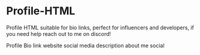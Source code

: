 # Profile-HTML
Profile HTML suitable for bio links, perfect for influencers and developers, if you need help reach out to me on discord!

Profile Bio link website social media description about me social 
